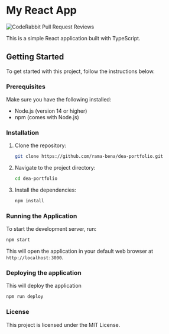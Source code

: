 
# My React App

![CodeRabbit Pull Request Reviews](https://img.shields.io/coderabbit/prs/github/rama-bena/dea-portfolio?labelColor=171717&color=FF570A&link=https%3A%2F%2Fcoderabbit.ai&label=CodeRabbit%20Reviews)

This is a simple React application built with TypeScript.

## Getting Started

To get started with this project, follow the instructions below.

### Prerequisites

Make sure you have the following installed:

- Node.js (version 14 or higher)
- npm (comes with Node.js)

### Installation

1. Clone the repository:

   ```bash
   git clone https://github.com/rama-bena/dea-portfolio.git
   ```

2. Navigate to the project directory:

   ```bash
   cd dea-portfolio
   ```

3. Install the dependencies:

   ```bash
   npm install
   ```

### Running the Application

To start the development server, run:

```bash
npm start
```

This will open the application in your default web browser at `http://localhost:3000`.

### Deploying the application

This will deploy the application

```bash
npm run deploy
```

### License

This project is licensed under the MIT License.
